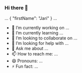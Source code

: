 ### Hi there 👋

<!--
**JariPii/JariPii** is a ✨ _special_ ✨ repository because its `README.md` (this file) appears on your GitHub profile.

Here are some ideas to get you started:
-->

...
{
"firstName": "Jari"
}
...

- 🔭 I’m currently working on ...
- 🌱 I’m currently learning ...
- 👯 I’m looking to collaborate on ...
- 🤔 I’m looking for help with ...
- 💬 Ask me about ...
- 📫 How to reach me: ...
- 😄 Pronouns: ...
- ⚡ Fun fact: ...
